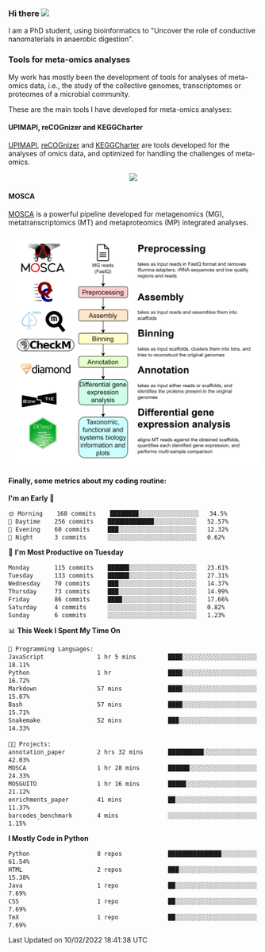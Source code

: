 ### Hi there <img src="https://media.giphy.com/media/hvRJCLFzcasrR4ia7z/giphy.gif" width="25px">

I am a PhD student, using bioinformatics to "Uncover the role of conductive nanomaterials in anaerobic digestion".

### Tools for meta-omics analyses

My work has mostly been the development of tools for analyses of meta-omics data, i.e., the study of the collective genomes, transcriptomes or proteomes of a microbial community.

These are the main tools I have developed for meta-omics analyses:

#### UPIMAPI, reCOGnizer and KEGGCharter

[UPIMAPI](https://github.com/iquasere/UPIMAPI), [reCOGnizer](https://github.com/iquasere/reCOGnizer) and [KEGGCharter](https://github.com/iquasere/KEGGCharter) are tools developed for the analyses of omics data, and optimized for handling the challenges of meta-omics.

<p align="center">
    <img src="assets/annotation_paper.png">
</p>

#### MOSCA

[MOSCA](https://github.com/iquasere/MOSCA) is a powerful pipeline developed for metagenomics (MG), metatranscriptomics (MT) and metaproteomics (MP) integrated analyses.

<p align="center">
    <img src="assets/mosca_workflow.png" align="center" width="700">
</p>


#### Finally, some metrics about my coding routine:

<!--START_SECTION:waka-->
**I'm an Early 🐤** 

```text
🌞 Morning    168 commits    ████████░░░░░░░░░░░░░░░░░   34.5% 
🌆 Daytime    256 commits    █████████████░░░░░░░░░░░░   52.57% 
🌃 Evening    60 commits     ███░░░░░░░░░░░░░░░░░░░░░░   12.32% 
🌙 Night      3 commits      ░░░░░░░░░░░░░░░░░░░░░░░░░   0.62%

```
📅 **I'm Most Productive on Tuesday** 

```text
Monday       115 commits    ██████░░░░░░░░░░░░░░░░░░░   23.61% 
Tuesday      133 commits    ██████░░░░░░░░░░░░░░░░░░░   27.31% 
Wednesday    70 commits     ███░░░░░░░░░░░░░░░░░░░░░░   14.37% 
Thursday     73 commits     ███░░░░░░░░░░░░░░░░░░░░░░   14.99% 
Friday       86 commits     ████░░░░░░░░░░░░░░░░░░░░░   17.66% 
Saturday     4 commits      ░░░░░░░░░░░░░░░░░░░░░░░░░   0.82% 
Sunday       6 commits      ░░░░░░░░░░░░░░░░░░░░░░░░░   1.23%

```


📊 **This Week I Spent My Time On** 

```text
💬 Programming Languages: 
JavaScript               1 hr 5 mins         ████░░░░░░░░░░░░░░░░░░░░░   18.11% 
Python                   1 hr                ████░░░░░░░░░░░░░░░░░░░░░   16.72% 
Markdown                 57 mins             ████░░░░░░░░░░░░░░░░░░░░░   15.87% 
Bash                     57 mins             ████░░░░░░░░░░░░░░░░░░░░░   15.71% 
Snakemake                52 mins             ███░░░░░░░░░░░░░░░░░░░░░░   14.33%

🐱‍💻 Projects: 
annotation_paper         2 hrs 32 mins       ██████████░░░░░░░░░░░░░░░   42.03% 
MOSCA                    1 hr 28 mins        ██████░░░░░░░░░░░░░░░░░░░   24.33% 
MOSGUITO                 1 hr 16 mins        █████░░░░░░░░░░░░░░░░░░░░   21.12% 
enrichments_paper        41 mins             ██░░░░░░░░░░░░░░░░░░░░░░░   11.37% 
barcodes_benchmark       4 mins              ░░░░░░░░░░░░░░░░░░░░░░░░░   1.15%

```

**I Mostly Code in Python** 

```text
Python                   8 repos             ███████████████░░░░░░░░░░   61.54% 
HTML                     2 repos             ███░░░░░░░░░░░░░░░░░░░░░░   15.38% 
Java                     1 repo              ██░░░░░░░░░░░░░░░░░░░░░░░   7.69% 
CSS                      1 repo              ██░░░░░░░░░░░░░░░░░░░░░░░   7.69% 
TeX                      1 repo              ██░░░░░░░░░░░░░░░░░░░░░░░   7.69%

```



 Last Updated on 10/02/2022 18:41:38 UTC
<!--END_SECTION:waka-->
